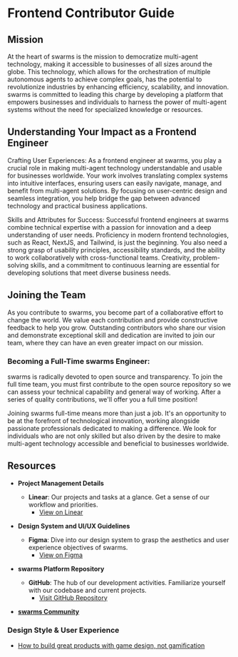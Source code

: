 # Frontend Contributor Guide

## Mission

At the heart of swarms is the mission to democratize multi-agent technology, making it accessible to businesses of all sizes around the globe. This technology, which allows for the orchestration of multiple autonomous agents to achieve complex goals, has the potential to revolutionize industries by enhancing efficiency, scalability, and innovation. swarms is committed to leading this charge by developing a platform that empowers businesses and individuals to harness the power of multi-agent systems without the need for specialized knowledge or resources.

## Understanding Your Impact as a Frontend Engineer

Crafting User Experiences: As a frontend engineer at swarms, you play a crucial role in making multi-agent technology understandable and usable for businesses worldwide. Your work involves translating complex systems into intuitive interfaces, ensuring users can easily navigate, manage, and benefit from multi-agent solutions. By focusing on user-centric design and seamless integration, you help bridge the gap between advanced technology and practical business applications.

Skills and Attributes for Success: Successful frontend engineers at swarms combine technical expertise with a passion for innovation and a deep understanding of user needs. Proficiency in modern frontend technologies, such as React, NextJS, and Tailwind, is just the beginning. You also need a strong grasp of usability principles, accessibility standards, and the ability to work collaboratively with cross-functional teams. Creativity, problem-solving skills, and a commitment to continuous learning are essential for developing solutions that meet diverse business needs.

## Joining the Team

As you contribute to swarms, you become part of a collaborative effort to change the world. We value each contribution and provide constructive feedback to help you grow. Outstanding contributors who share our vision and demonstrate exceptional skill and dedication are invited to join our team, where they can have an even greater impact on our mission.

### Becoming a Full-Time swarms Engineer:

swarms is radically devoted to open source and transparency. To join the full time team, you must first contribute to the open source repository so we can assess your technical capability and general way of working. After a series of quality contributions, we'll offer you a full time position!

Joining swarms full-time means more than just a job. It's an opportunity to be at the forefront of technological innovation, working alongside passionate professionals dedicated to making a difference. We look for individuals who are not only skilled but also driven by the desire to make multi-agent technology accessible and beneficial to businesses worldwide.

## Resources

- **Project Management Details**

  - **Linear**: Our projects and tasks at a glance. Get a sense of our workflow and priorities.
    - [View on Linear](https://linear.app/swarms/join/e7f4c6c560ffa0e1395820682f4e110a?s=1)

- **Design System and UI/UX Guidelines**

  - **Figma**: Dive into our design system to grasp the aesthetics and user experience objectives of swarms.
    - [View on Figma](https://www.figma.com/file/KL4VIXfZKwwLgAes2WbGNa/swarms-Cloud-Platform?type=design&node-id=0%3A1&mode=design&t=MkrM0mBQa6qsTDtJ-1)

- **swarms Platform Repository**

  - **GitHub**: The hub of our development activities. Familiarize yourself with our codebase and current projects.
    - [Visit GitHub Repository](https://github.com/kyegomez/swarms-platform)

- **[swarms Community](https://discord.gg/pSTSxqDk)**

### Design Style & User Experience

- [How to build great products with game design, not gamification](https://blog.superhuman.com/game-design-not-gamification/)
